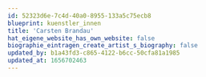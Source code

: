```yaml
---
id: 52323d6e-7c4d-40a0-8955-133a5c75ecb8
blueprint: kuenstler_innen
title: 'Carsten Brandau'
hat_eigene_website_has_own_website: false
biographie_eintragen_create_artist_s_biography: false
updated_by: b1a43fd3-c865-4122-b6cc-50cfa81a1985
updated_at: 1656702463
---
```

